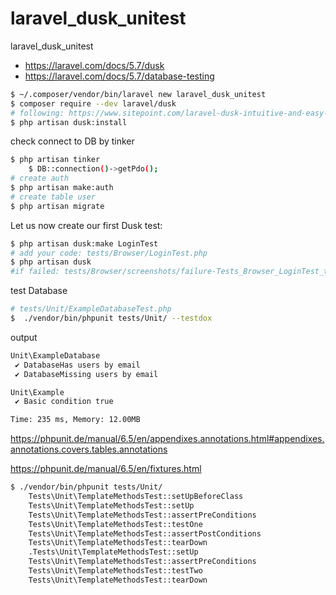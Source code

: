 # laravel_dusk_unitest
laravel_dusk_unitest
- https://laravel.com/docs/5.7/dusk
- https://laravel.com/docs/5.7/database-testing
```bash
$ ~/.composer/vendor/bin/laravel new laravel_dusk_unitest
$ composer require --dev laravel/dusk
# following: https://www.sitepoint.com/laravel-dusk-intuitive-and-easy-browser-testing-for-all/
$ php artisan dusk:install
```

check connect to DB by tinker
```bash
$ php artisan tinker
    $ DB::connection()->getPdo();
# create auth
$ php artisan make:auth
# create table user
$ php artisan migrate
```
Let us now create our first Dusk test:
```bash
$ php artisan dusk:make LoginTest
# add your code: tests/Browser/LoginTest.php
$ php artisan dusk
#if failed: tests/Browser/screenshots/failure-Tests_Browser_LoginTest_test_I_can_login_successfully-0.png

```

test Database
```bash
# tests/Unit/ExampleDatabaseTest.php
$  ./vendor/bin/phpunit tests/Unit/ --testdox
```

output
```bash
Unit\ExampleDatabase
 ✔ DatabaseHas users by email
 ✔ DatabaseMissing users by email

Unit\Example
 ✔ Basic condition true

Time: 235 ms, Memory: 12.00MB
```

https://phpunit.de/manual/6.5/en/appendixes.annotations.html#appendixes.annotations.covers.tables.annotations

https://phpunit.de/manual/6.5/en/fixtures.html
```bash
$ ./vendor/bin/phpunit tests/Unit/
    Tests\Unit\TemplateMethodsTest::setUpBeforeClass
    Tests\Unit\TemplateMethodsTest::setUp
    Tests\Unit\TemplateMethodsTest::assertPreConditions
    Tests\Unit\TemplateMethodsTest::testOne
    Tests\Unit\TemplateMethodsTest::assertPostConditions
    Tests\Unit\TemplateMethodsTest::tearDown
    .Tests\Unit\TemplateMethodsTest::setUp
    Tests\Unit\TemplateMethodsTest::assertPreConditions
    Tests\Unit\TemplateMethodsTest::testTwo
    Tests\Unit\TemplateMethodsTest::tearDown
```
